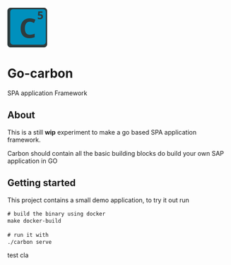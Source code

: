 ![icon_small.png](zarf%2Ficon%2Ficon_small.png)
# Go-carbon

SPA application Framework

## About
This is a still **wip** experiment to make a go based SPA application framework.

Carbon should contain all the basic building blocks do build your own SAP application in GO


## Getting started

This project contains a small demo application, to try it out run 

```
# build the binary using docker
make docker-build

# run it with 
./carbon serve
```
test cla

